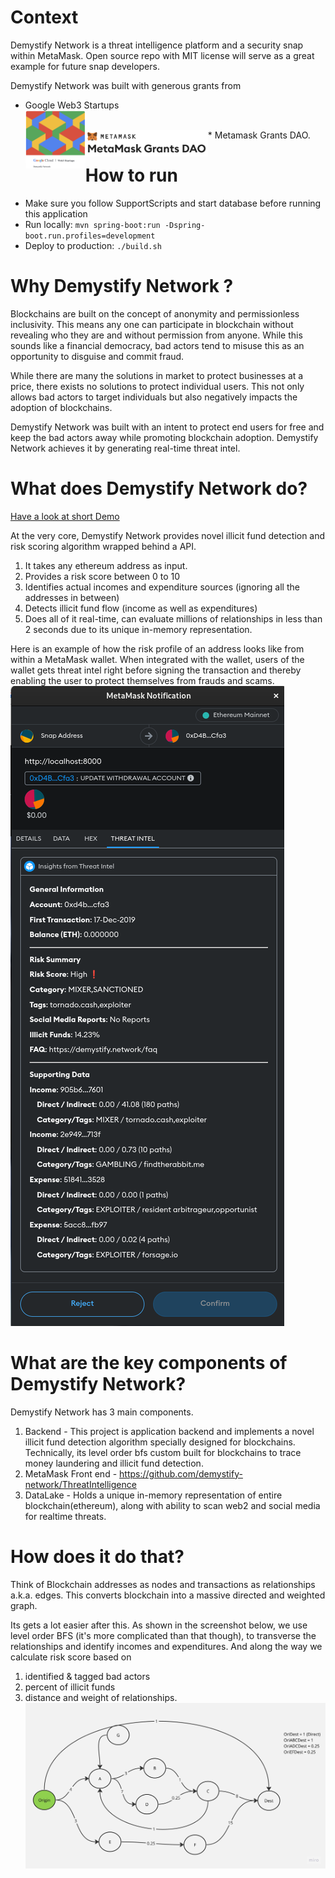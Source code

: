 # Context

Demystify Network is a threat intelligence platform and a security snap within MetaMask. Open source repo with MIT license will serve as a great example for future snap developers.

Demystify Network was built with generous grants from 
* Google Web3 Startups<br />
<a href="https://etherscan.io/nft/0xcc4177805aad9483ea2b2b814b82a83abe564023/214"><img src="https://github.com/vishaljhala/DemystifyNetwork/blob/main/google_web3.png" align="left" width="96" ></a><br />
<div> </div>
* Metamask Grants DAO.
<a href="https://metamaskgrants.org/snaps-sub-dao-grant-001--audits-for-snaps-xmtp-push-protocol-nocturne-demystify-network"><img src="https://github.com/vishaljhala/DemystifyNetwork/blob/main/metamaskdao.png" align="left" width="196" ></a><br />

# How to run 
* Make sure you follow SupportScripts and start database before running this application
* Run locally:  `mvn spring-boot:run -Dspring-boot.run.profiles=development`
* Deploy to production: `./build.sh`

# Why Demystify Network ?

Blockchains are built on the concept of anonymity and permissionless inclusivity. This means any one can participate in blockchain without revealing who they are and without permission from anyone. While this sounds like a financial democracy, bad actors tend to misuse this as an opportunity to disguise and commit fraud.

While there are many the solutions in market to protect businesses at a price, there exists no solutions to protect individual users. This not only allows bad actors to target individuals but also negatively impacts the adoption of blockchains.

Demystify Network was built with an intent to protect end users for free and keep the bad actors away while promoting blockchain adoption. Demystify Network achieves it by generating real-time threat intel.



# What does Demystify Network do?

[Have a look at short Demo](https://youtu.be/6S3rVBa6WNQ?feature=shared)

At the very core, Demystify Network provides novel illicit fund detection and risk scoring algorithm wrapped behind a API.
1) It takes any ethereum address as input.
2) Provides a risk score between 0 to 10
3) Identifies actual incomes and expenditure sources (ignoring all the addresses in between)
4) Detects illicit fund flow (income as well as expenditures)
5) Does all of it real-time, can evaluate millions of relationships in less than 2 seconds due to its unique in-memory representation.

Here is an example of how the risk profile of an address looks like from within a MetaMask wallet. When integrated with the wallet, users of the wallet gets threat intel right before signing the transaction and thereby enabling the user to protect themselves from frauds and scams.
![MetaMask](metamask.png)

# What are the key components of Demystify Network?

Demystify Network has 3 main components.
1) Backend - This project is application backend and implements a novel illicit fund detection algorithm specially designed for blockchains. Technically, its level order bfs custom built for blockchains to trace money laundering and illicit fund detection.
2) MetaMask Front end - https://github.com/demystify-network/ThreatIntelligence
3) DataLake - Holds a unique in-memory representation of entire blockchain(ethereum), along with ability to scan web2 and social media for realtime threats.

# How does it do that?

Think of Blockchain addresses as nodes and transactions as relationships a.k.a. edges. This converts blockchain into a massive directed and weighted graph. 

Its gets a lot easier after this. As shown in the screenshot below, we use level order BFS (it's more complicated than that though), to transverse the relationships and identify incomes and expenditures. And along the way we calculate risk score based on 
1) identified & tagged bad actors
2) percent of illicit funds
3) distance and weight of relationships.
![funds transfer](funds_transfer_example.jpg)
